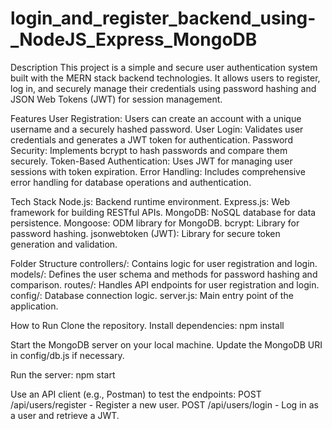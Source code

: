 # login_and_register_backend_using-_NodeJS_Express_MongoDB

Description
This project is a simple and secure user authentication system built with the MERN stack backend technologies. It allows users to register, log in, and securely manage their credentials using password hashing and JSON Web Tokens (JWT) for session management.

Features
User Registration: Users can create an account with a unique username and a securely hashed password.
User Login: Validates user credentials and generates a JWT token for authentication.
Password Security: Implements bcrypt to hash passwords and compare them securely.
Token-Based Authentication: Uses JWT for managing user sessions with token expiration.
Error Handling: Includes comprehensive error handling for database operations and authentication.

Tech Stack
Node.js: Backend runtime environment.
Express.js: Web framework for building RESTful APIs.
MongoDB: NoSQL database for data persistence.
Mongoose: ODM library for MongoDB.
bcrypt: Library for password hashing.
jsonwebtoken (JWT): Library for secure token generation and validation.

Folder Structure
controllers/: Contains logic for user registration and login.
models/: Defines the user schema and methods for password hashing and comparison.
routes/: Handles API endpoints for user registration and login.
config/: Database connection logic.
server.js: Main entry point of the application.

How to Run
Clone the repository.
Install dependencies: 
npm install

Start the MongoDB server on your local machine.
Update the MongoDB URI in config/db.js if necessary.

Run the server:
npm start

Use an API client (e.g., Postman) to test the endpoints:
POST /api/users/register - Register a new user.
POST /api/users/login - Log in as a user and retrieve a JWT.
